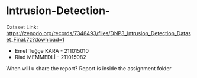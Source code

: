 # Intrusion-Detection-

Dataset Link: https://zenodo.org/records/7348493/files/DNP3_Intrusion_Detection_Dataset_Final.7z?download=1
- Emel Tuğçe KARA - 211015010
- Riad MEMMEDLİ - 211015082

When will u share the report?
Report is inside the assignment folder
